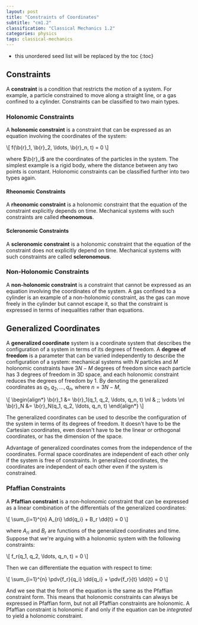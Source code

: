 ```yaml
---
layout: post
title: "Constraints of Coordinates"
subtitle: "cm1.2"
classification: "Classical Mechanics 1.2"
categories: physics
tags: classical-mechanics
---
```


<!--more-->
* this unordered seed list will be replaced by the toc
{:toc}

## Constraints

A **constraint** is a condition that restricts the motion of a system.
For example, a particle constrained to move along a straight line, or a gas confined to a cylinder.
Constraints can be classified to two main types.

### Holonomic Constraints

A **holonomic constraint** is a constraint that can be expressed as an equation involving the coordinates of the system:

\\[
f(\b{r}_1, \b{r}_2, \ldots, \b{r}_n, t) = 0
\\]

where $\b{r}_i$ are the coordinates of the particles in the system.
The simplest example is a rigid body, where the distance between any two points is constant.
Holonomic constraints can be classified further into two types again.

#### Rheonomic Constraints

A **rheonomic constraint** is a holonomic constraint that the equation of the constraint explicitly depends on time.
Mechanical systems with such constraints are called **rheonomous**.

#### Scleronomic Constraints

A **scleronomic constraint** is a holonomic constraint that the equation of the constraint does not explicitly depend on time.
Mechanical systems with such constraints are called **scleronomous**.

### Non-Holonomic Constraints

A **non-holonomic constraint** is a constraint that cannot be expressed as an equation involving the coordinates of the system.
A gas confined to a cylinder is an example of a non-holonomic constraint, as the gas can move freely in the cylinder but cannot escape it,
so that the constraint is expressed in terms of inequalities rather than equations.

## Generalized Coordinates

A **generalized coordinate** system is a coordinate system that describes the configuration of a system in terms of its degrees of freedom.
A **degree of freedom** is a parameter that can be varied independently to describe the configuration of a system:
mechanical systems with $N$ particles and $M$ holonomic constraints have $3N - M$ degrees of freedom since
each particle has 3 degrees of freedom in 3D space, and each holonomic constraint reduces the degrees of freedom by 1.
By denoting the generalized coordinates as $q_1, q_2, \ldots, q_n$, where $n = 3N - M$,

\\[
\begin{align\*}
\b{r}_1 &= \b{r}_1(q_1, q_2, \ldots, q_n, t) \nl
& \;\; \vdots \nl
\b{r}_N &= \b{r}_N(q_1, q_2, \ldots, q_n, t)
\end{align\*}
\\]

The generalized coordinates can be used to describe the configuration of the system in terms of its degrees of freedom.
It doesn't have to be the Cartesian coordinates, even doesn't have to be the linear or orthogonal coordinates,
or has the dimension of the space. 

Advantage of generalized coordinates comes from the independence of the coordinates.
Formal space coordinates are independent of each other only if the system is free of constraints.
In generalized coordinates, the coordinates are independent of each other even if the system is constrained.

### Pfaffian Constraints

A **Pfaffian constraint** is a non-holonomic constraint that can be expressed as a linear combination of the differentials of the generalized coordinates:

\\[
\sum_{i=1}^{n} A_{ri} \dd{q_i} + B_r \dd{t} = 0
\\]

where $A_{ri}$ and $B_r$ are functions of the generalized coordinates and time.
Suppose that we're arguing with a holonomic system with the following constraints:

\\[
f_r(q_1, q_2, \ldots, q_n, t) = 0
\\]

Then we can differentiate the equation with respect to time:

\\[
\sum_{i=1}^{n} \pdv{f_r}{q_i} \dd{q_i} + \pdv{f_r}{t} \dd{t} = 0
\\]

And we see that the form of the equation is the same as the Pfaffian constraint form.
This means that holonomic constraints can always be expressed in Pfaffian form, but not all Pfaffian constraints are holonomic.
A Pfaffian constraint is holonomic if and only if the equation can be _integrated_ to yield a holonomic constraint.